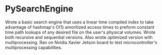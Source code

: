 # PySearchEngine
 Wrote a basic search engine that uses a linear time compiled index to take advantage of hashmap's O(1) amoritized access times to preform constant time path lookups of any desired file on the user's physical volumes. Wrote both recursive and sequential versions. Also wrote optimized version with multiprocessing. Ran on Nvidia Xavier Jetson board to test microcontroller's multiprocessing capabilities.
